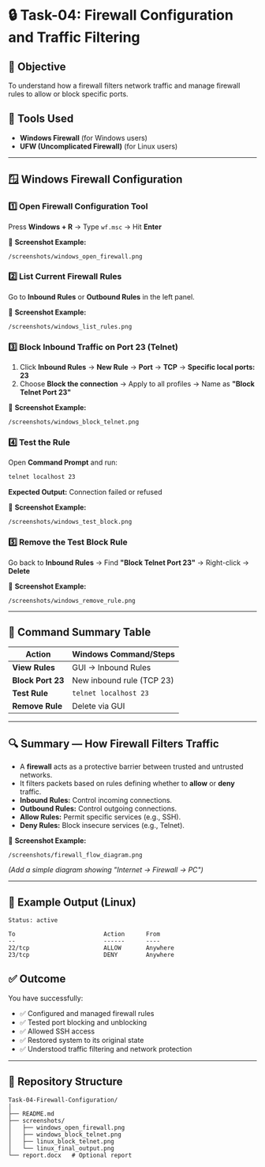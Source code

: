 # 🔒 Task-04: Firewall Configuration and Traffic Filtering

## 🎯 Objective
To understand how a firewall filters network traffic and manage firewall rules to allow or block specific ports.

## 🧰 Tools Used
- **Windows Firewall** (for Windows users)
- **UFW (Uncomplicated Firewall)** (for Linux users)

---

## 🪟 Windows Firewall Configuration

### 1️⃣ Open Firewall Configuration Tool
Press **Windows + R** → Type `wf.msc` → Hit **Enter**

📸 **Screenshot Example:**
```
/screenshots/windows_open_firewall.png
```

### 2️⃣ List Current Firewall Rules
Go to **Inbound Rules** or **Outbound Rules** in the left panel.

📸 **Screenshot Example:**
```
/screenshots/windows_list_rules.png
```

### 3️⃣ Block Inbound Traffic on Port 23 (Telnet)
1. Click **Inbound Rules** → **New Rule** → **Port** → **TCP** → **Specific local ports: 23**
2. Choose **Block the connection** → Apply to all profiles → Name as **"Block Telnet Port 23"**

📸 **Screenshot Example:**
```
/screenshots/windows_block_telnet.png
```

### 4️⃣ Test the Rule
Open **Command Prompt** and run:
```cmd
telnet localhost 23
```

**Expected Output:** Connection failed or refused

📸 **Screenshot Example:**
```
/screenshots/windows_test_block.png
```

### 5️⃣ Remove the Test Block Rule
Go back to **Inbound Rules** → Find **"Block Telnet Port 23"** → Right-click → **Delete**

📸 **Screenshot Example:**
```
/screenshots/windows_remove_rule.png
```

---

## 🧾 Command Summary Table

| Action | Windows Command/Steps |
|--------|----------------------|
| **View Rules** | GUI → Inbound Rules |
| **Block Port 23** | New inbound rule (TCP 23) |
| **Test Rule** | `telnet localhost 23` |
| **Remove Rule** | Delete via GUI |

---

## 🔍 Summary — How Firewall Filters Traffic

- A **firewall** acts as a protective barrier between trusted and untrusted networks.
- It filters packets based on rules defining whether to **allow** or **deny** traffic.
- **Inbound Rules:** Control incoming connections.
- **Outbound Rules:** Control outgoing connections.
- **Allow Rules:** Permit specific services (e.g., SSH).
- **Deny Rules:** Block insecure services (e.g., Telnet).

📸 **Screenshot Example:**
```
/screenshots/firewall_flow_diagram.png
```
*(Add a simple diagram showing "Internet → Firewall → PC")*

---

## 🧩 Example Output (Linux)

```
Status: active

To                         Action      From
--                         ------      ----
22/tcp                     ALLOW       Anywhere
23/tcp                     DENY        Anywhere
```


## ✅ Outcome

You have successfully:
- ✅ Configured and managed firewall rules
- ✅ Tested port blocking and unblocking
- ✅ Allowed SSH access
- ✅ Restored system to its original state
- ✅ Understood traffic filtering and network protection

---

## 📁 Repository Structure

```
Task-04-Firewall-Configuration/
│
├── README.md
├── screenshots/
│   ├── windows_open_firewall.png
│   ├── windows_block_telnet.png
│   ├── linux_block_telnet.png
│   └── linux_final_output.png
└── report.docx   # Optional report
```
